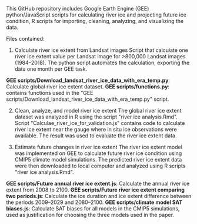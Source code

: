 
This GitHub repository includes Google Earth Engine (GEE) python/JavaScript scripts for calculating river ice and projecting future ice condition, R scripts for importing, cleaning, analyzing, and visualizing the data.

Files contained:

1. Calculate river ice extent from Landsat images
Script that calculate one river ice extent value per Landsat image for >800,000 Landsat images (1984–2018). The python script automates the calculation, exporting the data one month per GEE task.

__GEE scripts/Download_landsat_river_ice_data_with_era_temp.py__: Calculate global river ice extent dataset.
__GEE scripts/functions.py__: contains functions used in the "GEE scripts/Download_landsat_river_ice_data_with_era_temp.py" script.

2. Clean, analyze, and model river ice extent
The global river ice extent dataset was analyzed in R using the script "river ice analysis.Rmd".
Script "Calculae_river_ice_for_validation.js" contains code to calculate river ice extent near the gauge where in situ ice observations were available. The result was used to evaluate the river ice extent data.

3. Estimate future changes in river ice extent
The river ice extent model was implemented on GEE to calculate future river ice condition using CMIP5 climate model simulations. The predicted river ice extent data were then downloaded to local computer and analyzed using R scripts "river ice analysis.Rmd".

__GEE scripts/Future annual river ice extent.js__: Calculate the annual river ice extent from 2008 to 2100.
__GEE scripts/Future river ice extent comparing two periods.js__: Calculate the ice duration and ice extent difference between the periods 2009–2029 and 2080–2100.
__GEE scripts/climate model SAT biases.js__: Calculate SAT biases for all models in the CMIP5 simulations, used as justification for choosing the three models used in the paper.
